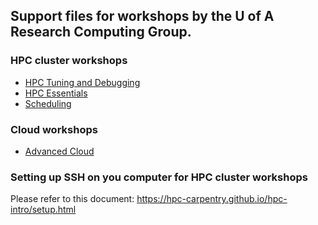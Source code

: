 ## Support files for workshops by the U of A Research Computing Group.

### HPC cluster workshops
* [HPC Tuning and Debugging](HPC-Tuning)
* [HPC Essentials](hpc-essentials)
* [Scheduling](scheduling)

### Cloud workshops
* [Advanced Cloud](cloud-bootcamp/Cloud_Advanced)

### Setting up SSH on you computer for HPC cluster workshops

Please refer to this document: https://hpc-carpentry.github.io/hpc-intro/setup.html
